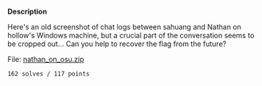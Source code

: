 **Description**

Here's an old screenshot of chat logs between sahuang and Nathan on hollow's Windows machine, but a crucial part of the conversation seems to be cropped out... Can you help to recover the flag from the future?

File: [nathan_on_osu.zip](nathan_on_osu.zip)

`162 solves / 117 points`